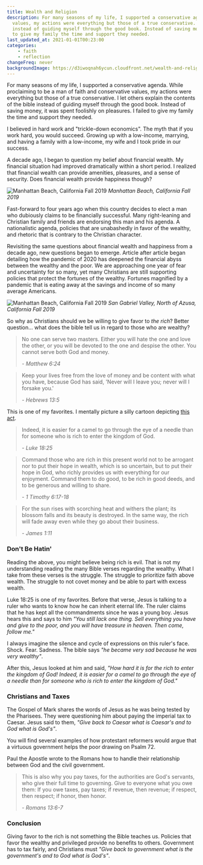 ```yaml
---
title: Wealth and Religion
description: For many seasons of my life, I supported a conservative agenda. While proclaiming to be a man of faith and conservative
  values, my actions were everything but those of a true conservative. I let others explain the contents of the bible
  instead of guiding myself through the good book. Instead of saving money, it was spent foolishly on pleasures. I failed
  to give my family the time and support they needed.
last_updated_at: 2021-01-01T00:23:00
categories:
    - faith
    - reflection
changeFreq: never
backgroundImage: https://d3iwoqnah6ycun.cloudfront.net/wealth-and-religion.jpg
---
```


For many seasons of my life, I supported a conservative agenda. While proclaiming to be a man of faith and conservative
values, my actions were everything but those of a true conservative. I let others explain the contents of the bible
instead of guiding myself through the good book. Instead of saving money, it was spent foolishly on pleasures. I failed
to give my family the time and support they needed.

I believed in hard work and "trickle-down economics". The myth that if you work hard, you would succeed. Growing up
with a low-income, marrying, and having a family with a low-income, my wife and I took pride in our success.

A decade ago, I began to question my belief about financial wealth. My financial situation had improved dramatically
within a short period. I realized that financial wealth can provide amenities, pleasures, and a sense of security. Does
financial wealth provide happiness though?

![Manhattan Beach, California Fall 2019](https://d3iwoqnah6ycun.cloudfront.net/wealth-and-religion-manhatten-beach.jpg)
*Manhattan Beach, California Fall 2019*

Fast-forward to four years ago when this country decides to elect a man who dubiously claims to be financially
successful. Many right-leaning and Christian family and friends are endorsing this man and his agenda. A nationalistic
agenda, policies that are unabashedly in favor of the wealthy, and rhetoric that is contrary to the Christian character.

Revisiting the same questions about financial wealth and happiness from a decade ago, new questions began to emerge.
Article after article began detailing how the pandemic of 2020 has deepened the financial abyss between the wealthy and
the poor. We are approaching one year of fear and uncertainty for so many, yet many Christians are still supporting
policies that protect the fortunes of the wealthy. Fortunes magnified by a pandemic that is eating away at the savings
and income of so many average Americans.

![Manhattan Beach, California Fall 2019](https://d3iwoqnah6ycun.cloudfront.net/wealth-and-religion-san-gabriel-valley.jpg)
*San Gabriel Valley, North of Azusa, California Fall 2019*

So why as Christians should we be willing to give favor to *the rich*? Better question... what does the bible tell us
in regard to those who are wealthy?

> No one can serve two masters. Either you will hate the one and love the other, or you will be devoted to
the one and despise the other. You cannot serve both God and money.
>
> \- <cite>Matthew 6:24</cite>

> Keep your lives free from the love of money and be content with what you have, because God has said,
'Never will I leave you; never will I forsake you.'
> 
> \- <cite>Hebrews 13:5</cite>

This is one of my favorites. I mentally picture a silly cartoon depicting [this act](http://www.reverendfun.com/toon/20070110/).

> Indeed, it is easier for a camel to go through the eye of a needle than for someone who is rich to enter
the kingdom of God.
> 
> \- <cite>Luke 18:25</cite>

> Command those who are rich in this present world not to be arrogant nor to put their hope in wealth,
which is so uncertain, but to put their hope in God, who richly provides us with everything for our enjoyment. Command
them to do good, to be rich in good deeds, and to be generous and willing to share.
> 
> \- <cite>1 Timothy 6:17-18</cite>

> For the sun rises with scorching heat and withers the plant; its blossom falls and its beauty is
destroyed. In the same way, the rich will fade away even while they go about their business.
> 
> \- <cite>James 1:11</cite>

### Don't Be Hatin'

Reading the above, you might believe being rich is evil. That is not my understanding reading the many Bible verses
regarding the wealthy. What I take from these verses is the struggle. The struggle to prioritize faith above wealth. The
struggle to not covet money and be able to part with excess wealth.

Luke 18:25 is one of my favorites. Before that verse, Jesus is talking to a ruler who wants to know how he can inherit
eternal life. The ruler claims that he has kept all the commandments since he was a young boy. Jesus hears this and says
to him *"You still lack one thing. Sell everything you have and give to the poor, and you will have treasure in heaven.
Then come, follow me."*

I always imagine the silence and cycle of expressions on this ruler's face. Shock. Fear. Sadness. The bible says *"he
became very sad because he was very wealthy"*.

After this, Jesus looked at him and said, *"How hard it is for the rich to enter the kingdom of God! Indeed, it is
easier for a camel to go through the eye of a needle than for someone who is rich to enter the kingdom of God."*


### Christians and Taxes

The Gospel of Mark shares the words of Jesus as he was being tested by the Pharisees. They were questioning him about
paying the imperial tax to Caesar. Jesus said to them, *"Give back to Caesar what is Caesar's and to God what is God's"*.

You will find several examples of how protestant reformers would argue that a virtuous government helps the poor drawing
on Psalm 72.

Paul the Apostle wrote to the Romans how to handle their relationship between God and the civil government.

> This is also why you pay taxes, for the authorities are God's servants, who give their full time to
governing. Give to everyone what you owe them: If you owe taxes, pay taxes; if revenue, then revenue; if respect, then
respect; if honor, then honor.
> 
> \- <cite>Romans 13:6-7</cite>

### Conclusion

Giving favor to the rich is not something the Bible teaches us. Policies that favor the wealthy and privileged provide
no benefits to others. Government has to tax fairly, and Christians must *"Give back to government what is the
government's and to God what is God's"*.
